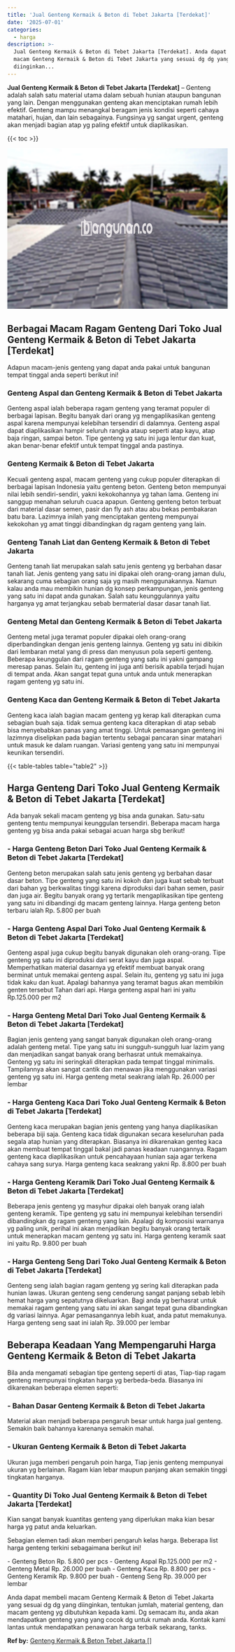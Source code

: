 ```yaml
---
title: 'Jual Genteng Kermaik & Beton di Tebet Jakarta [Terdekat]'
date: '2025-07-01'
categories:
  - harga
description: >-
  Jual Genteng Kermaik & Beton di Tebet Jakarta [Terdekat]. Anda dapat membeli
  macam Genteng Kermaik & Beton di Tebet Jakarta yang sesuai dg dg yang
  diinginkan...
---
```


**Jual Genteng Kermaik & Beton di Tebet Jakarta \[Terdekat\]** – Genteng adalah salah satu material utama dalam sebuah hunian ataupun bangunan yang lain. Dengan menggunakan genteng akan menciptakan rumah lebih efektif. Genteng mampu menangkal beragam jenis kondisi seperti cahaya matahari, hujan, dan lain sebagainya. Fungsinya yg sangat urgent, genteng akan menjadi bagian atap yg paling efektif untuk diaplikasikan.

{{< toc >}}

![Jual Genteng Kermaik & Beton di Tebet Jakarta [Terdekat]](/images/genteng-minimalis-murah07.png)

## Berbagai Macam Ragam Genteng Dari Toko Jual Genteng Kermaik & Beton di Tebet Jakarta \[Terdekat\]

Adapun macam-jenis genteng yang dapat anda pakai untuk bangunan tempat tinggal anda seperti berikut ini!

### Genteng Aspal dan Genteng Kermaik & Beton di Tebet Jakarta

Genteng aspal ialah beberapa ragam genteng yang teramat populer di berbagai lapisan. Begitu banyak dari orang yg mengaplikasikan genteng aspal karena mempunyai kelebihan tersendiri di dalamnya. Genteng aspal dapat diaplikasikan hampir seluruh rangka ataup seperti atap kayu, atap baja ringan, sampai beton. Tipe genteng yg satu ini juga lentur dan kuat, akan benar-benar efektif untuk tempat tinggal anda pastinya.

### Genteng Kermaik & Beton di Tebet Jakarta

Kecuali genteng aspal, macam genteng yang cukup populer diterapkan di berbagai lapisan Indonesia yaitu genteng beton. Genteng beton mempunyai nilai lebih sendiri-sendiri, yakni kekokohannya yg tahan lama. Genteng ini sanggup menahan seluruh cuaca apapun. Genteng genteng beton terbuat dari material dasar semen, pasir dan fly ash atau abu bekas pembakaran batu bara. Lazimnya inilah yang menciptakan genteng mempunyai kekokohan yg amat tinggi dibandingkan dg ragam genteng yang lain.

### Genteng Tanah Liat dan Genteng Kermaik & Beton di Tebet Jakarta

Genteng tanah liat merupakan salah satu jenis genteng yg berbahan dasar tanah liat. Jenis genteng yang satu ini dipakai oleh orang-orang jaman dulu, sekarang cuma sebagian orang saja yg masih menggunakannya. Namun kalau anda mau membikin hunian dg konsep perkampungan, jenis genteng yang satu ini dapat anda gunakan. Salah satu keunggulannya yaitu harganya yg amat terjangkau sebab bermaterial dasar dasar tanah liat.

### Genteng Metal dan Genteng Kermaik & Beton di Tebet Jakarta

Genteng metal juga teramat populer dipakai oleh orang-orang diperbandingkan dengan jenis genteng lainnya. Genteng yg satu ini dibikin dari lembaran metal yang di press dan menyusun pola seperti genteng. Beberapa keunggulan dari ragam genteng yang satu ini yakni gampang meresap panas. Selain itu, genteng ini juga anti berisik apabila terjadi hujan di tempat anda. Akan sangat tepat guna untuk anda untuk menerapkan ragam genteng yg satu ini.

### Genteng Kaca dan Genteng Kermaik & Beton di Tebet Jakarta

Genteng kaca ialah bagian macam genteng yg kerap kali diterapkan cuma sebagian buah saja. tidak semua genteng kaca diterapkan di atap sebab bisa menyebabkan panas yang amat tinggi. Untuk pemasangan genteng ini lazimnya diselipkan pada bagian tertentu sebagai pancaran sinar matahari untuk masuk ke dalam ruangan. Variasi genteng yang satu ini mempunyai keunikan tersendiri.

{{< table-tables table="table2" >}}

## Harga Genteng Dari Toko Jual Genteng Kermaik & Beton di Tebet Jakarta \[Terdekat\]

Ada banyak sekali macam genteng yg bisa anda gunakan. Satu-satu genteng tentu mempunyai keunggulan tersendiri. Beberapa macam harga genteng yg bisa anda pakai sebagai acuan harga sbg berikut!

### \- Harga Genteng Beton Dari Toko Jual Genteng Kermaik & Beton di Tebet Jakarta \[Terdekat\]

Genteng beton merupakan salah satu jenis genteng yg berbahan dasar dasar beton. Tipe genteng yang satu ini kokoh dan juga kuat sebab terbuat dari bahan yg berkwalitas tinggi karena diproduksi dari bahan semen, pasir dan juga air. Begitu banyak orang yg tertarik mengaplikasikan tipe genteng yang satu ini dibandingi dg macam genteng lainnya. Harga genteng beton terbaru ialah Rp. 5.800 per buah

### \- Harga Genteng Aspal Dari Toko Jual Genteng Kermaik & Beton di Tebet Jakarta \[Terdekat\]

Genteng aspal juga cukup begitu banyak digunakan oleh orang-orang. Tipe genteng yg satu ini diproduksi dari serat kayu dan juga aspal. Memperhatikan material dasarnya yg efektif membuat banyak orang berminat untuk memakai genteng aspal. Selain itu, genteng yg satu ini juga tidak kaku dan kuat. Apalagi bahannya yang teramat bagus akan membikin genten tersebut Tahan dari api. Harga genteng aspal hari ini yaitu Rp.125.000 per m2

### \- Harga Genteng Metal Dari Toko Jual Genteng Kermaik & Beton di Tebet Jakarta \[Terdekat\]

Bagian jenis genteng yang sangat banyak digunakan oleh orang-orang adalah genteng metal. Tipe yang satu ini sungguh-sungguh luar lazim yang dan menjadikan sangat banyak orang berhasrat untuk memakainya. Genteng yg satu ini seringkali diterapkan pada tempat tinggal minimalis. Tampilannya akan sangat cantik dan menawan jika menggunakan variasi genteng yg satu ini. Harga genteng metal seakrang ialah Rp. 26.000 per lembar

### \- Harga Genteng Kaca Dari Toko Jual Genteng Kermaik & Beton di Tebet Jakarta \[Terdekat\]

Genteng kaca merupakan bagian jenis genteng yang hanya diaplikasikan beberapa biji saja. Genteng kaca tidak digunakan secara keseluruhan pada segala atap hunian yang diterapkan. Biasanya ini dikarenakan genteg kaca akan membuat tempat tinggal bakal jadi panas keadaan ruangannya. Ragam genteng kaca diaplikasikan untuk pencahayaan hunian saja agar terkena cahaya sang surya. Harga genteng kaca seakrang yakni Rp. 8.800 per buah

### \- Harga Genteng Keramik Dari Toko Jual Genteng Kermaik & Beton di Tebet Jakarta \[Terdekat\]

Beberapa jenis genteng yg masyhur dipakai oleh banyak orang ialah genteng keramik. Tipe genteng yg satu ini mempunyai kelebihan tersendiri dibandingkan dg ragam genteng yang lain. Apalagi dg komposisi warnanya yg paling unik, perihal ini akan menjadikan begitu banyak orang tertaik untuk menerapkan macam genteng yg satu ini. Harga genteng keramik saat ini yaitu Rp. 9.800 per buah

### \- Harga Genteng Seng Dari Toko Jual Genteng Kermaik & Beton di Tebet Jakarta \[Terdekat\]

Genteng seng ialah bagian ragam genteng yg sering kali diterapkan pada hunian lawas. Ukuran genteng seng cenderung sangat panjang sebab lebih hemat harga yang sepatutnya dikeluarkan. Bagi anda yg berhasrat untuk memakai ragam genteng yang satu ini akan sangat tepat guna dibandingkan dg variasi lainnya. Agar pemasangannya lebih kuat, anda patut memakunya. Harga genteng seng saat ini ialah Rp. 39.000 per lembar

## Beberapa Keadaan Yang Mempengaruhi Harga Genteng Kermaik & Beton di Tebet Jakarta

Bila anda mengamati sebagian tipe genteng seperti di atas, Tiap-tiap ragam genteng mempunyai tingkatan harga yg berbeda-beda. Biasanya ini dikarenakan beberapa elemen seperti:

### \- Bahan Dasar Genteng Kermaik & Beton di Tebet Jakarta

Material akan menjadi beberapa pengaruh besar untuk harga jual genteng. Semakin baik bahannya karenanya semakin mahal.

### \- Ukuran Genteng Kermaik & Beton di Tebet Jakarta

Ukuran juga memberi pengaruh poin harga, Tiap jenis genteng mempunyai ukuran yg berlainan. Ragam kian lebar maupun panjang akan semakin tinggi tingkatan harganya.

### \- Quantity Di Toko Jual Genteng Kermaik & Beton di Tebet Jakarta \[Terdekat\]

Kian sangat banyak kuantitas genteng yang diperlukan maka kian besar harga yg patut anda keluarkan.

Sebagian elemen tadi akan memberi pengaruh kelas harga. Beberapa list harga genteng terkini sebagaimana berikut ini!

\- Genteng Beton Rp. 5.800 per pcs - Genteng Aspal Rp.125.000 per m2 - Genteng Metal Rp. 26.000 per buah - Genteng Kaca Rp. 8.800 per pcs - Genteng Keramik Rp. 9.800 per buah - Genteng Seng Rp. 39.000 per lembar

Anda dapat membeli macam Genteng Kermaik & Beton di Tebet Jakarta yang sesuai dg dg yang diinginkan, tentukan jumlah, material genteng, dan macam genteng yg dibutuhkan kepada kami. Dg semacam itu, anda akan mendapatkan genteng yang yang cocok dg untuk rumah anda. Kontak kami lantas untuk mendapatkan penawaran harga terbaik sekarang, tanks.

**Ref by:**  [Genteng Kermaik & Beton  Tebet Jakarta []](https://id.wikipedia.org/wiki/Genteng)
